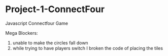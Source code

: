 # Project-1-ConnectFour
Javascript Connectfour Game

Mega Blockers:
1. unable to  make the circles fall down
2. while trying to have players switch I broken the code of placing the tiles